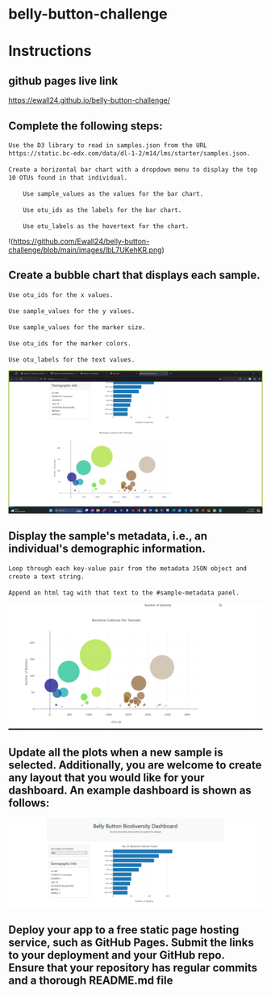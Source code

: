 # belly-button-challenge 

# Instructions

## github pages live link
https://ewall24.github.io/belly-button-challenge/


## Complete the following steps:

    Use the D3 library to read in samples.json from the URL https://static.bc-edx.com/data/dl-1-2/m14/lms/starter/samples.json.

    Create a horizontal bar chart with a dropdown menu to display the top 10 OTUs found in that individual.

        Use sample_values as the values for the bar chart.

        Use otu_ids as the labels for the bar chart.

        Use otu_labels as the hovertext for the chart. 

!(https://github.com/Ewall24/belly-button-challenge/blob/main/images/lbL7UKehKR.png)

 ## Create a bubble chart that displays each sample.

    Use otu_ids for the x values.

    Use sample_values for the y values.

    Use sample_values for the marker size.

    Use otu_ids for the marker colors.

    Use otu_labels for the text values. 

![bouble_chart](https://github.com/Ewall24/belly-button-challenge/blob/main/images/41eK9GJKqH.png)

    
## Display the sample's metadata, i.e., an individual's demographic information.

    Loop through each key-value pair from the metadata JSON object and create a text string.

    Append an html tag with that text to the #sample-metadata panel. 

![hw03](https://github.com/Ewall24/belly-button-challenge/blob/main/images/hjDkmooyZL.png)

## Update all the plots when a new sample is selected. Additionally, you are welcome to create any layout that you would like for your dashboard. An example dashboard is shown as follows: 

![hw02](https://github.com/Ewall24/belly-button-challenge/blob/main/images/lbL7UKehKR.png)

## Deploy your app to a free static page hosting service, such as GitHub Pages. Submit the links to your deployment and your GitHub repo. Ensure that your repository has regular commits and a thorough README.md file 


    











    
